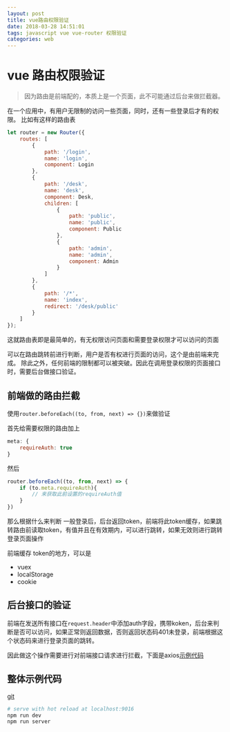 ```yaml
---
layout: post
title: vue路由权限验证
date: 2018-03-28 14:51:01
tags: javascript vue vue-router 权限验证
categories: web
---
```

# vue 路由权限验证

> 因为路由是前端配的，本质上是一个页面，此不可能通过后台来做拦截器。

在一个应用中，有用户无限制的访问一些页面，同时，还有一些登录后才有的权限。
比如有这样的路由表
``` javascript
let router = new Router({
    routes: [
        {
            path: '/login',
            name: 'login',
            component: Login
        },
        {
            path: '/desk',
            name: 'desk',
            component: Desk,
            children: [
                {
                    path: 'public',
                    name: 'public',
                    component: Public
                },
                {
                    path: 'admin',
                    name: 'admin',
                    component: Admin
                }
            ]
        },
        {
            path: '/*',
            name: 'index',
            redirect: '/desk/public'
        }
    ]
});
```

这就路由表即是最简单的，有无权限访问页面和需要登录权限才可以访问的页面

可以在路由跳转前进行判断，用户是否有权进行页面的访问，这个是由前端来完成。
除此之外，任何前端的限制都可以被突破。因此在调用登录权限的页面接口时，需要后台做接口验证。

## 前端做的路由拦截
使用`router.beforeEach((to, from, next) => {})`来做验证

首先给需要权限的路由加上
```javascript
meta: {
    requireAuth: true
}
```
然后
```javascript
router.beforeEach((to, from, next) => {
    if (to.meta.requireAuth){
        // 来获取此前设置的requireAuth值
    }
})
```
那么根据什么来判断
一般登录后，后台返回token，前端将此token缓存，如果跳转路由前读取token，有值并且在有效期内，可以进行跳转，如果无效则进行跳转登录页面操作

前端缓存 token的地方，可以是
- vuex
- localStorage
- cookie

## 后台接口的验证

前端在发送所有接口在`request.header`中添加auth字段，携带koken，后台来判断是否可以访问，如果正常则返回数据，否则返回状态码401未登录，前端根据这个状态码来进行登录页面的跳转。

因此做这个操作需要进行对前端接口请求进行拦截，下面是axios[示例代码](https://github.com/Joo-fanChang/vue-router-guard/blob/master/src/axios/axios.js)

## 整体示例代码
[git](https://github.com/Joo-fanChang/vue-router-guard)

``` bash
# serve with hot reload at localhost:9016
npm run dev
npm run server
```
